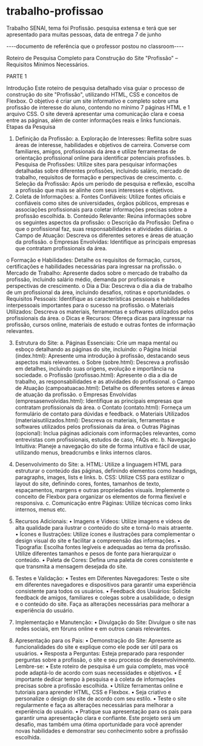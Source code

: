 # trabalho-profissao

Trabalho SENAI, tema foi Profissão. pesquisa extensa e terá que ser apresentado para muitas pessoas, data de entrega 7 de junho

----documento de referência que o professor postou no classroom----

Roteiro de Pesquisa Completo para Construção do Site
"Profissão" – Requisitos Mínimos Necessários.

PARTE 1

Introdução
Este roteiro de pesquisa detalhado visa guiar o processo de construção do site "Profissão",
utilizando HTML, CSS e conceitos de Flexbox. O objetivo é criar um site informativo e
completo sobre uma profissão de interesse do aluno, contendo no mínimo 7 páginas
HTML e 1 arquivo CSS. O site deverá apresentar uma comunicação clara e coesa entre
as páginas, além de conter informações reais e links funcionais.
Etapas da Pesquisa

1. Definição da Profissão:
   a. Exploração de Interesses: Reflita sobre suas áreas de interesse, habilidades e
   objetivos de carreira. Converse com familiares, amigos, profissionais da área e
   utilize ferramentas de orientação profissional online para identificar potenciais
   profissões.
   b. Pesquisa de Profissões: Utilize sites para pesquisar informações detalhadas
   sobre diferentes profissões, incluindo salário, mercado de trabalho, requisitos de
   formação e perspectivas de crescimento.
   c. Seleção da Profissão: Após um período de pesquisa e reflexão, escolha a
   profissão que mais se alinhe com seus interesses e objetivos.
2. Coleta de Informações:
   a. Fontes Confiáveis: Utilize fontes oficiais e confiáveis como sites de
   universidades, órgãos públicos, empresas e associações profissionais para coletar
   informações precisas sobre a profissão escolhida.
   b. Conteúdo Relevante: Reúna informações sobre os seguintes aspectos da
   profissão:
   o Descrição da Profissão: Defina o que o profissional faz, suas
   responsabilidades e atividades diárias.
   o Campo de Atuação: Descreva os diferentes setores e áreas de atuação da
   profissão.
   o Empresas Envolvidas: Identifique as principais empresas que contratam
   profissionais da área.

o Formação e Habilidades: Detalhe os requisitos de formação, cursos,
certificações e habilidades necessárias para ingressar na profissão.
o Mercado de Trabalho: Apresente dados sobre o mercado de trabalho da
profissão, incluindo salário médio, demanda por profissionais e
perspectivas de crescimento.
o Dia a Dia: Descreva o dia a dia de trabalho de um profissional da área,
incluindo desafios, rotinas e oportunidades.
o Requisitos Pessoais: Identifique as características pessoais e habilidades
interpessoais importantes para o sucesso na profissão.
o Materiais Utilizados: Descreva os materiais, ferramentas e softwares
utilizados pelos profissionais da área.
o Dicas e Recursos: Ofereça dicas para ingressar na profissão, cursos
online, materiais de estudo e outras fontes de informação relevantes.

3. Estrutura do Site:
   a. Páginas Essenciais: Crie um mapa mental ou esboço detalhando as páginas do
   site, incluindo:
   o Página Inicial (index.html): Apresente uma introdução à profissão,
   destacando seus aspectos mais relevantes.
   o Sobre (sobre.html): Descreva a profissão em detalhes, incluindo suas
   origens, evolução e importância na sociedade.
   o Profissão (profissao.html): Apresente o dia a dia de trabalho, as
   responsabilidades e as atividades do profissional.
   o Campo de Atuação (campoatuacao.html): Detalhe os diferentes setores
   e áreas de atuação da profissão.
   o Empresas Envolvidas (empresasenvolvidas.html): Identifique as
   principais empresas que contratam profissionais da área.
   o Contato (contato.html): Forneça um formulário de contato para dúvidas
   e feedback.
   o Materiais Utilizados (materiaisutilizados.html): Descreva os materiais,
   ferramentas e softwares utilizados pelos profissionais da área.
   o Outras Páginas (opcional): Inclua páginas adicionais com informações
   relevantes, como entrevistas com profissionais, estudos de caso, FAQs etc.
   b. Navegação Intuitiva: Planeje a navegação do site de forma intuitiva e fácil de
   usar, utilizando menus, breadcrumbs e links internos claros.
4. Desenvolvimento do Site:
   a. HTML: Utilize a linguagem HTML para estruturar o conteúdo das páginas,
   definindo elementos como headings, paragraphs, images, lists e links.
   b. CSS: Utilize CSS para estilizar o layout do site, definindo cores, fontes,
   tamanhos de texto, espaçamentos, margens e outras propriedades visuais.
   Implemente o conceito de Flexbox para organizar os elementos de forma flexível
   e responsiva.
   c. Comunicação entre Páginas: Utilize técnicas como links internos, menus etc.

5. Recursos Adicionais:
   • Imagens e Vídeos: Utilize imagens e vídeos de alta qualidade para ilustrar o
   conteúdo do site e torná-lo mais atraente.
   • Ícones e Ilustrações: Utilize ícones e ilustrações para complementar o design
   visual do site e facilitar a compreensão das informações.
   • Tipografia: Escolha fontes legíveis e adequadas ao tema da profissão. Utilize
   diferentes tamanhos e pesos de fonte para hierarquizar o conteúdo.
   • Paleta de Cores: Defina uma paleta de cores consistente e que transmita a
   mensagem desejada do site.
6. Testes e Validação:
   • Testes em Diferentes Navegadores: Teste o site em diferentes navegadores e
   dispositivos para garantir uma experiência consistente para todos os usuários.
   • Feedback dos Usuários: Solicite feedback de amigos, familiares e colegas sobre
   a usabilidade, o design e o conteúdo do site. Faça as alterações necessárias para
   melhorar a experiência do usuário.
7. Implementação e Manutenção:
   • Divulgação do Site: Divulgue o site nas redes sociais, em fóruns online e em
   outros canais relevantes.
8. Apresentação para os Pais:
   • Demonstração do Site: Apresente as funcionalidades do site e explique como ele
   pode ser útil para os usuários.
   • Resposta a Perguntas: Esteja preparado para responder perguntas sobre a
   profissão, o site e seu processo de desenvolvimento.
   Lembre-se:
   • Este roteiro de pesquisa é um guia completo, mas você pode adaptá-lo de acordo
   com suas necessidades e objetivos.
   • É importante dedicar tempo à pesquisa e à coleta de informações precisas sobre a
   profissão escolhida.
   • Utilize ferramentas online e tutoriais para aprender HTML, CSS e Flexbox.
   • Seja criativo e personalize o design do site de acordo com seu estilo.
   • Teste o site regularmente e faça as alterações necessárias para melhorar a
   experiência do usuário.
   • Pratique sua apresentação para os pais para garantir uma apresentação clara e
   confiante.
   Este projeto será um desafio, mas também uma ótima oportunidade para você
   aprender novas habilidades e demonstrar seu conhecimento sobre a profissão
   escolhida.
